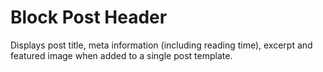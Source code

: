 # Block Post Header

Displays post title, meta information (including reading time), excerpt and featured image when added to a single post template.
